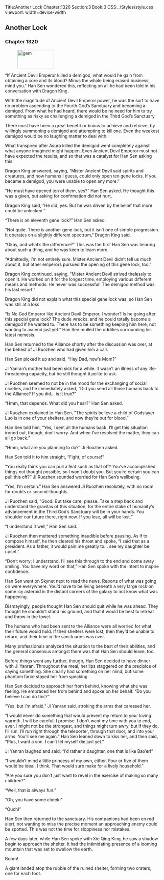Title:Another Lock 
Chapter:1320 
Section:3 
Book:3 
CSS:../Styles/style.css 
viewport: width=device-width
  
## Another Lock
### Chapter 1320
  
<figure>
	<img src="../Images/gem.gif" alt="gem" id="gem" width="120" height="60" />
</figure>
  

  
“If Ancient Devil Emperor killed a demigod, what would he gain from obtaining a core and its blood? Minus the whole being erased business, mind you.” Han Sen wondered this, reflecting on all he had been told in his conversation with Dragon King.

With the magnitude of Ancient Devil Emperor power, he was the sort to have no problem ascending to the Fourth God’s Sanctuary and becoming a demigod. From what he had heard, there would be no need for him to try something as risky as challenging a demigod in the Third God’s Sanctuary.

There must have been a great benefit or bonus to achieve and retrieve, by willingly summoning a demigod and attempting to kill one. Even the weakest demigod would be no laughing matter to deal with.

What transpired after Asura killed the demigod went completely against what anyone imagined might happen. Even Ancient Devil Emperor must not have expected the results, and so that was a catalyst for Han Sen asking this.

Dragon King answered, saying, “Mister Ancient Devil said spirits and creatures, and now humans I guess, could only open ten gene locks. If you became a demigod, you were unable to open any more.”

“He must have opened ten of them, yes?” Han Sen asked. He thought this was a given, but asking for confirmation did not hurt.

Dragon King said, “He did, yes. But he was driven by the belief that more could be unlocked.”

“There is an eleventh gene lock?” Han Sen asked.

“Not quite. There is another gene lock, but it isn’t one of simple progression. It operates on a slightly different spectrum,” Dragon King said.

“Okay, and what’s the difference?” This was the first Han Sen was hearing about such a thing, and he was keen to learn more.

“Admittedly, I’m not entirely sure. Mister Ancient Devil didn’t tell us much about it, but other emperors pursued the opening of this gene lock, too.”

Dragon King continued, saying, “Mister Ancient Devil strived tirelessly to open it. He worked on it for the longest time, employing various different means and methods. He never was successful. The demigod method was his last resort.”

Dragon King did not explain what this special gene lock was, so Han Sen was still at a loss.

“Is No God Emperor like Ancient Devil Emperor, I wonder? Is he going after this special gene lock? The dude wrecks, and he could totally become a demigod if he wanted to. There has to be something keeping him here, not wanting to ascend just yet.” Han Sen mulled the oddities surrounding his latest nemesis.

Han Sen returned to the Alliance shortly after the discussion was over, at the behest of Ji Ruozhen who had given him a call.

Han Sen picked it up and said, “Hey Dad, how’s Mom?”

Ji Yanran’s mother had been sick for a while. It wasn’t an illness of any life-threatening capacity, but he still thought it polite to ask.

Ji Ruozhen seemed to not be in the mood for the exchanging of social niceties, and he immediately asked, “Did you send all those humans back to the Alliance? If you did… is it true?”

“Hmm, that depends. What did you hear?” Han Sen asked.

Ji Ruozhen explained to Han Sen, “The spirits believe a child of Godslayer Luo is in one of your shelters, and now they’re out for blood.”

Han Sen told him, “Yes, I sent all the humans back. I’ll get this situation ironed out, though, don’t worry. And when I’ve resolved the matter, they can all go back.”

“Hmm, what are you planning to do?” Ji Ruozhen asked.

Han Sen told it to him straight, “Fight, of course!”

“You really think you can pull a feat such as that off? You’ve accomplished things not thought possible, so I won’t doubt you. But you’re certain you can pull this off?” Ji Ruozhen sounded worried for Han Sen’s wellbeing.

“Yes, I’m certain.” Han Sen answered Ji Ruozhen resolutely, with no room for doubts or second-thoughts.

Ji Ruozhen said, “Good. But take care, please. Take a step back and understand the gravitas of this situation, for the entire stake of humanity’s advancement in the Third God’s Sanctuary will be in your hands. You shoulder our future there, right now. If you lose, all will be lost.”

“I understand it well,” Han Sen said.

Ji Ruozhen then muttered something inaudible before pausing. As if to compose himself, he then cleared his throat and spoke, “I said that as a president. As a father, it would pain me greatly to… see my daughter be upset.”

“Don’t worry; I understand. I’ll see this through to the end and come away smiling. You have my word on that,” Han Sen spoke with the intent to inspire confidence.

Han Sen went on Skynet next to read the news. Reports of what was going on were everywhere. You’d have to be living beneath a very large rock on some icy asteroid in the distant corners of the galaxy to not know what was happening.

Dismayingly, people thought Han Sen should quit while he was ahead. They thought he shouldn’t stand his ground, and that it would be best to retreat and throw in the towel.

The humans who had been sent to the Alliance were all worried for what their future would hold. If their shelters were lost, then they’d be unable to return, and their time in the sanctuaries was over.

Many professionals analyzed the situation to the best of their abilities, and the general consensus amongst them was that Han Sen should leave, too.

Before things went any further, though, Han Sen decided to have dinner with Ji Yanran. Throughout the meal, her lips staggered on the precipice of saying something. She clearly had something on her mind, but some phantom force stayed her from speaking.

Han Sen decided to approach her from behind, knowing what she was feeling. He embraced her from behind and spoke on her behalf. “Do you believe I can do this?”

“Yes, but I’m afraid,” Ji Yanran said, stroking the arms that caressed her.

“I would never do something that would prevent my return to your loving warmth. I will be careful, I promise. I don’t want my time with you to end, ever. I might not be the strongest, and things might turn awry, but if they do, I’ll run. I’ll run right through the teleporter, through that door, and into your arms. You’ll see me again.” Han Sen leaned down to kiss her, and then said, “Plus, I want a son. I can’t let myself die just yet.”

Ji Yanran laughed and said, “I’d rather a daughter, one that is like Bao’er!”

“I wouldn’t mind a little princess of my own, either. Four or five of them would be ideal, I think. That would sure make for a lively household.”

“Are you sure you don’t just want to revel in the exercise of making so many children?”

“Well, that is always fun.”

“Oh, you have some cheek!”

“Ouch!”

Han Sen then returned to the sanctuary. His companions had been on red alert, not wanting to miss the precise moment an approaching enemy could be spotted. This was not the time for sloppiness nor mistakes.

A few days later, while Han Sen spoke with Xie Qing King, he saw a shadow begin to approach the shelter. It had the intimidating presence of a looming mountain that was set to swallow the earth.

Boom!

A giant landed atop the rubble of the ruined shelter, forming two craters; one for each foot.